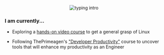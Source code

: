 <p align="center">
<img src="https://readme-typing-svg.herokuapp.com?color=08CE90&center=true&vCenter=true&lines=Hello+there!;My+name's+Clovis!;I+study+Computer+Science;" alt="typing intro">
</p>

### I am currently...
- Exploring a <a href="https://www.youtube.com/playlist?list=PLtK75qxsQaMLZSo7KL-PmiRarU7hrpnwK">hands-on video course</a> to get a general grasp of Linux

- Following ThePrimeagen's <a href="https://frontendmasters.com/courses/developer-productivity/">"Developer Productivity"</a> course to uncover tools that will enhance my productivity as an Engineer

<!--
### Upcoming endeavours
- Following ThePrimeagen's <a href="https://frontendmasters.com/courses/developer-productivity/">"Developer Productivity"</a> course to uncover tools to make myself a more productive Engineer
- Set up **i3**, **Tmux**, and **Fzf** on my personal machine
--->
